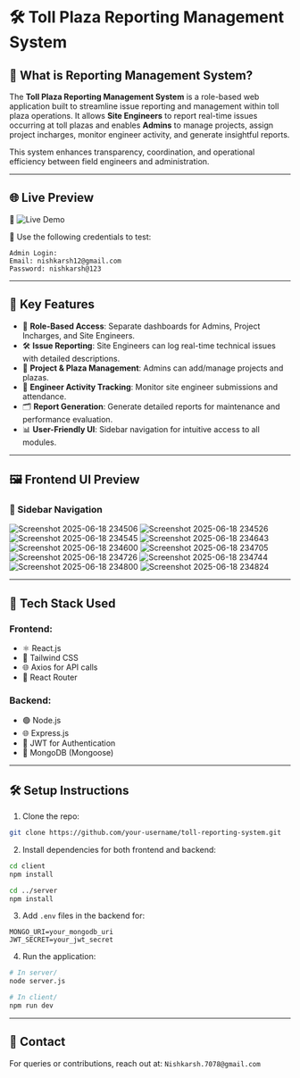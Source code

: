 
# 🛠️ Toll Plaza Reporting Management System

## 📌 What is Reporting Management System?

The **Toll Plaza Reporting Management System** is a role-based web application built to streamline issue reporting and management within toll plaza operations. It allows **Site Engineers** to report real-time issues occurring at toll plazas and enables **Admins** to manage projects, assign project incharges, monitor engineer activity, and generate insightful reports.

This system enhances transparency, coordination, and operational efficiency between field engineers and administration.

---

## 🌐 Live Preview

🔗 ![Live Demo](https://reporting-management-system-two.vercel.app/)

🧪 Use the following credentials to test:
```
Admin Login:
Email: nishkarsh12@gmail.com
Password: nishkarsh@123

```

---

## 🚀 Key Features

- 🔐 **Role-Based Access**: Separate dashboards for Admins, Project Incharges, and Site Engineers.
- 🛠 **Issue Reporting**: Site Engineers can log real-time technical issues with detailed descriptions.
- 📁 **Project & Plaza Management**: Admins can add/manage projects and plazas.
- 👷 **Engineer Activity Tracking**: Monitor site engineer submissions and attendance.
- 🗂 **Report Generation**: Generate detailed reports for maintenance and performance evaluation.
- 📊 **User-Friendly UI**: Sidebar navigation for intuitive access to all modules.

---

## 🖼️ Frontend UI Preview

### 🧭 Sidebar Navigation


![Screenshot 2025-06-18 234506](https://github.com/user-attachments/assets/a3153d7d-9f08-4124-a3e6-c35bc87ea0ee)
![Screenshot 2025-06-18 234526](https://github.com/user-attachments/assets/a9cc97c3-b4f0-4059-b382-a9f8b8140cf5)
![Screenshot 2025-06-18 234545](https://github.com/user-attachments/assets/63a673de-0c21-4900-a3b5-9b0c22f6ce9c)
![Screenshot 2025-06-18 234643](https://github.com/user-attachments/assets/aa19f220-a679-4d08-9e2e-193b1afc4bef)
![Screenshot 2025-06-18 234600](https://github.com/user-attachments/assets/468ce3b2-3696-41ab-ae82-95e39740d052)
![Screenshot 2025-06-18 234705](https://github.com/user-attachments/assets/68a96d90-755e-4ccc-9d93-14847dc6da2d)
![Screenshot 2025-06-18 234726](https://github.com/user-attachments/assets/72c6465c-31e9-4e25-80d5-fff0aaa156ce)
![Screenshot 2025-06-18 234744](https://github.com/user-attachments/assets/11d12bb2-20c1-4ce6-8661-097257883d03)
![Screenshot 2025-06-18 234800](https://github.com/user-attachments/assets/aafc5b86-d49b-42d3-8061-a9abaf40f912)
![Screenshot 2025-06-18 234824](https://github.com/user-attachments/assets/5b7db65a-a7cf-407f-8b08-5483e3b44969)



---

## 🧰 Tech Stack Used

### **Frontend**:
- ⚛️ React.js
- 💨 Tailwind CSS
- 🌐 Axios for API calls
- 🧭 React Router

### **Backend**:
- 🟢 Node.js
- 🌐 Express.js
- 🔐 JWT for Authentication
- 🧾 MongoDB (Mongoose)

---

## 🛠 Setup Instructions

1. Clone the repo:
```bash
git clone https://github.com/your-username/toll-reporting-system.git
```

2. Install dependencies for both frontend and backend:
```bash
cd client
npm install

cd ../server
npm install
```

3. Add `.env` files in the backend for:
```
MONGO_URI=your_mongodb_uri
JWT_SECRET=your_jwt_secret
```

4. Run the application:
```bash
# In server/
node server.js

# In client/
npm run dev
```

---

## 📧 Contact

For queries or contributions, reach out at: `Nishkarsh.7078@gmail.com`
